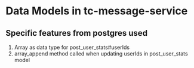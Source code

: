
# Data Models in  tc-message-service

## Specific features from postgres used

1. Array as data type for post_user_stats#userIds
2. array_append method called when updating userIds in post_user_stats model

